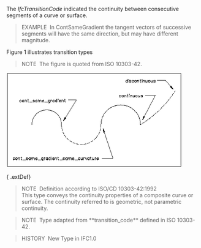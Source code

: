 The _IfcTransitionCode_ indicated the continuity between consecutive segments of a curve or surface.

> EXAMPLE&nbsp; In ContSameGradient the tangent vectors of successive segments will have the same direction, but may have different magnitude.

Figure 1 illustrates transition types

> NOTE&nbsp; The figure is quoted from ISO 10303-42.

!["transition code"](../../../../../../figures/ifctransitioncode.gif "Figure 1 &mdash; Transition code")

{ .extDef}
> NOTE&nbsp; Definition according to ISO/CD 10303-42:1992  
> This type conveys the continuity properties of a composite curve or surface. The continuity referred to is geometric, not parametric continuity.

> NOTE&nbsp; Type adapted from \*\*transition_code\*\* defined in ISO 10303-42.

> HISTORY&nbsp; New Type in IFC1.0
